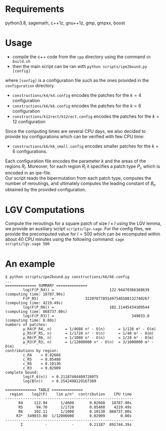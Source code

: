 # Requirements 

python3.8, sagemath, c++1z, gnu++1z, gmp, gmpxx, boost


# Usage

- compile the c++ code from the `cpp` directory using the command 
	```sh build.sh```
- then the main script can be ran with
	```python scripts/ipe2bound.py [config]```

where `[config]` is a configuration file such as the ones provided in the `configuration` directory.

- `constructions/k4/k4.config` encodes the patches for the $k=4$ configuration 
- `constructions/k6/k6.config` encodes the patches for the $k=6$ configuration 
- `constructions/k12rect/k12rect.config` encodes the patches for the $k=12$ configuration 

Since the computing times are several CPU days, we also decided to provide toy configurations
which can be verified with few CPU time:

- `constructions/k6/k6_small.config` encodes smaller patches for the $k=6$ configurations.

Each configuration file encodes the parameter $k$ and the areas of the regions $R_i$. 
Moreover, for each region $R_i$ it specifies a patch type $P_i$, which is encoded in an ipe-file.  
Our script reads the bipermutation from each patch type, computes the number of reroutings, 
and ultimately computes the leading constant of $B_n$ obtained by the provided configuration.


# LGV Computations

Compute the reroutings for a square patch of size $l \times l$ using the LGV lemma, 
we provide an auxiliary script `scripts/lgv.sage`.
For the config files, we provide the precomputed value for $l=500$
which can be recomputed within about 40 CPU minutes using the following command:
```sage scripts/lgv.sage 500```


# An example

```
$ python scripts/ipe2bound.py constructions/k6/k6.config 
...
============== SUMMARY ==============
        log(F(P_R4)) =                         122.94470366168639 (computing time: 18787.90s)
        F(P_R5)      =              32207077855497546508132740267 (computing time: 4219.49s)
        log(F(P_R6)) =                         102.11445434109544 (computing time: 868737.00s)
        log(F(P_R3)) =                                   349033.0 (computing time: 0.00s)
numbers of patches:
        µ_R4(P_R4, n)      = 1/4608 n² - O(n)      = 1/128 m² - O(m)   
        µ_R5(P_R5, n)      = 1/1728 n² - O(n)      = 1/48 m² - O(m)    
        µ_R6(P_R6, n)      = 1/1008 n² - O(n)      = 1/28 m² - O(m)    
        µ_R3(P_R3, n)      = 1/12000000 n² - O(n)  = 3/1000000 m² - O(m)
contributions by region:
        c_R4    ≈ 0.02668
        c_R5    ≈ 0.05480
        c_R6    ≈ 0.10130
        c_R3    ≈ 0.02909
complete bound:
        log(F_6(n))  > 0.21187484409728075
        log(B(n))    > 0.2542498129167369

============== TABLE ==============
  region    log2(F)    lim µ/n²  contribution    CPU time
----------------------------------------------------------
      R4     122.94      1/4608       0.02668   18787.90s
      R5      94.70      1/1728       0.05480    4219.49s
      R6     102.11      1/1008       0.10130  868737.00s
     R3*  349033.00  1/12000000       0.02909       0.00s
----------------------------------------------------------
       Σ          -           -       0.21187  891744.39s
```
